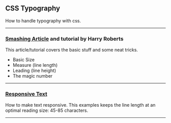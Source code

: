 ## CSS Typography ##

How to handle typography with css.

---
### [Smashing Article](https://github.com/nomanson/css_typography/tree/master/smashing_article) and tutorial by Harry Roberts ##
This article/tutorial covers the basic stuff and some neat tricks.
* Basic Size
* Measure (line length)
* Leading (line height)
* The magic number

---
### [Responsive Text](https://github.com/nomanson/css_typography/tree/master/responsive_text) ##

How to make text responsive. This examples keeps the line length at an optimal reading size: 45-85 characters.

---

